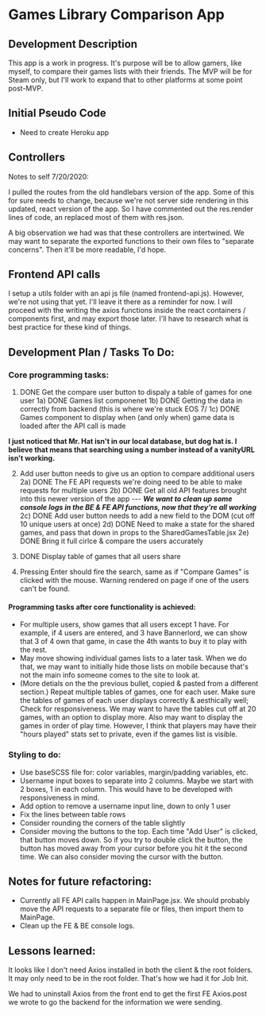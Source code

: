 # Games Library Comparison App

## Development Description

This app is a work in progress. It's purpose will be to allow gamers, like myself, to compare their games lists with their friends. The MVP will be for Steam only, but I'll work to expand that to other platforms at some point post-MVP.

## Initial Pseudo Code

- Need to create Heroku app

## Controllers

Notes to self 7/20/2020:

I pulled the routes from the old handlebars version of the app. Some of this for sure needs to change, because we're not server side rendering in this updated, react version of the app. So I have commented out the res.render lines of code, an replaced most of them with res.json.

A big observation we had was that these controllers are intertwined. We may want to separate the exported functions to their own files to "separate concerns". Then it'll be more readable, I'd hope.

## Frontend API calls

I setup a utils folder with an api js file (named frontend-api.js). However, we're not using that yet. I'll leave it there as a reminder for now. I will proceed with the writing the axios functions inside the react containers / components first, and may export those later. I'll have to research what is best practice for these kind of things.

## Development Plan / Tasks To Do:

### Core programming tasks:

1) DONE Get the compare user button to dispaly a table of games for one user
1a) DONE Games list componenet 
1b) DONE Getting the data in correctly from backend (this is where we're stuck EOS 7/
1c) DONE Games component to display when (and only when) game data is loaded after the API call is made


**I just noticed that Mr. Hat isn't in our local database, but dog hat is. I believe that means that searching using a number instead of a vanityURL isn't working.**

2) Add user button needs to give us an option to compare additional users
2a) DONE The FE API requests we're doing need to be able to make requests for multiple users
2b) DONE Get all old API features brought into this newer version of the app --- ***We want to clean up some console logs in the BE & FE API functions, now that they're all working***
2c) DONE Add user button needs to add a new field to the DOM (cut off 10 unique users at once)
2d) DONE Need to make a state for the shared games, and pass that down in props to the SharedGamesTable.jsx
2e) DONE Bring it full cirlce & compare the users accurately

3) DONE Display table of games that all users share

4) Pressing Enter should fire the search, same as if "Compare Games" is clicked with the mouse. Warning rendered on page if one of the users can't be found.

#### Programming tasks after core functionality is achieved:

- For multiple users, show games that all users except 1 have. For example, if 4 users are entered, and 3 have Bannerlord, we can show that 3 of 4 own that game, in case the 4th wants to buy it to play with the rest.
- May move showing individual games lists to a later task. When we do that, we may want to initially hide those lists on mobile because that's not the main info someone comes to the site to look at.
- (More detials on the the previous bullet, copied & pasted from a different section.) Repeat multiple tables of games, one for each user. Make sure the tables of games of each user displays correctly & aesthically well; Check for responsiveness. We may want to have the tables cut off at 20 games, with an option to display more. Also may want to display the games in order of play time. However, I think that players may have their "hours played" stats set to private, even if the games list is visible.

### Styling to do:

- Use baseSCSS file for: color variables, margin/padding variables, etc.
- Username input boxes to separate into 2 columns. Maybe we start with 2 boxes, 1 in each column. This would have to be developed with responsiveness in mind.
- Add option to remove a username input line, down to only 1 user
- Fix the lines between table rows
- Consider rounding the corners of the table slightly
- Consider moving the buttons to the top. Each time "Add User" is clicked, that button moves down. So if you try to double click the button, the button has moved away from your cursor before you hit it the second time. We can also consider moving the cursor with the button.

## Notes for future refactoring:

- Currently all FE API calls happen in MainPage.jsx. We should probably move the API requests to a separate file or files, then import them to MainPage.
- Clean up the FE & BE console logs.

## Lessons learned:

It looks like I don't need Axios installed in both the client & the root folders. It may only need to be in the root folder. That's how we had it for Job Init.

We had to uninstall Axios from the front end to get the first FE Axios.post we wrote to go the backend for the information we were sending.